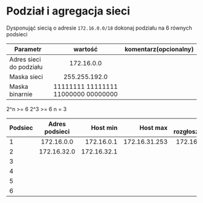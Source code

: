 # Podział i agregacja sieci

Dysponująć siecią o adresie ``172.16.0.0/18`` dokonaj podziału na 6 równych podsieci

| Parametr | wartość | komentarz(opcionalny) |
| ------------- |:-------------:| -----:|
| Adres sieci do podziału |172.16.0.0 |  
| Maska sieci  | 255.255.192.0 | |
| Maska binarnie  | 11111111 11111111 11000000 00000000 | |


2^n >= 6
2^3 >= 6
n = 3

| Podsiec   | Adres podsieci | Host min     | Host max      | Adres rozgłoszeniowy |
| -------------     |:-------------: | -----:       | -----:        | -----:    |
| 1         | 172.16.0.0 | 172.16.0.1      | 172.16.31.253 |  172.16.31.254 |
| 2         | 172.16.32.0 | 172.16.32.1      |           |                  |
| 3         |  |          |||
| 4         |  |          |||
| 5         |  |          |||
| 6         |  |          |||
